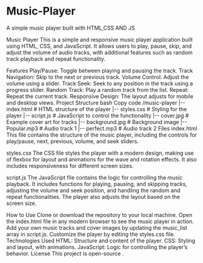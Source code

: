 # Music-Player
A simple music player built with HTML,CSS AND JS


Music Player
This is a simple and responsive music player application built using HTML, CSS, and JavaScript. It allows users to play, pause, skip, and adjust the volume of audio tracks, with additional features such as random track playback and repeat functionality.

Features
Play/Pause: Toggle between playing and pausing the track.
Track Navigation: Skip to the next or previous track.
Volume Control: Adjust the volume using a slider.
Track Seek: Seek to any position in the track using a progress slider.
Random Track: Play a random track from the list.
Repeat: Repeat the current track.
Responsive Design: The layout adjusts for mobile and desktop views.
Project Structure
bash
Copy code
/music-player
    |-- index.html          # HTML structure of the player
    |-- styles.css          # Styling for the player
    |-- script.js           # JavaScript to control the functionality
    |-- cover.jpg           # Example cover art for tracks
    |-- background.jpg      # Background image
    |-- Popular.mp3         # Audio track 1
    |-- perfect.mp3         # Audio track 2
Files
index.html
This file contains the structure of the music player, including the controls for play/pause, next, previous, volume, and seek sliders.

styles.css
The CSS file styles the player with a modern design, making use of flexbox for layout and animations for the wave and rotation effects. It also includes responsiveness for different screen sizes.

script.js
The JavaScript file contains the logic for controlling the music playback. It includes functions for playing, pausing, and skipping tracks, adjusting the volume and seek position, and handling the random and repeat functionalities. The player also adjusts the layout based on the screen size.

How to Use
Clone or download the repository to your local machine.
Open the index.html file in any modern browser to see the music player in action.
Add your own music tracks and cover images by updating the music_list array in script.js.
Customize the player by editing the styles.css file.
Technologies Used
HTML: Structure and content of the player.
CSS: Styling and layout, with animations.
JavaScript: Logic for controlling the player’s behavior.
License
This project is open-source .

